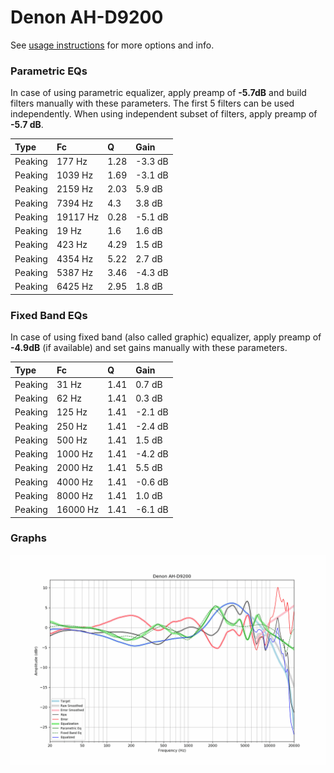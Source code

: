 # Denon AH-D9200
See [usage instructions](https://github.com/jaakkopasanen/AutoEq#usage) for more options and info.

### Parametric EQs
In case of using parametric equalizer, apply preamp of **-5.7dB** and build filters manually
with these parameters. The first 5 filters can be used independently.
When using independent subset of filters, apply preamp of **-5.7 dB**.

| Type    | Fc       |    Q | Gain    |
|:--------|:---------|:-----|:--------|
| Peaking | 177 Hz   | 1.28 | -3.3 dB |
| Peaking | 1039 Hz  | 1.69 | -3.1 dB |
| Peaking | 2159 Hz  | 2.03 | 5.9 dB  |
| Peaking | 7394 Hz  | 4.3  | 3.8 dB  |
| Peaking | 19117 Hz | 0.28 | -5.1 dB |
| Peaking | 19 Hz    | 1.6  | 1.6 dB  |
| Peaking | 423 Hz   | 4.29 | 1.5 dB  |
| Peaking | 4354 Hz  | 5.22 | 2.7 dB  |
| Peaking | 5387 Hz  | 3.46 | -4.3 dB |
| Peaking | 6425 Hz  | 2.95 | 1.8 dB  |

### Fixed Band EQs
In case of using fixed band (also called graphic) equalizer, apply preamp of **-4.9dB**
(if available) and set gains manually with these parameters.

| Type    | Fc       |    Q | Gain    |
|:--------|:---------|:-----|:--------|
| Peaking | 31 Hz    | 1.41 | 0.7 dB  |
| Peaking | 62 Hz    | 1.41 | 0.3 dB  |
| Peaking | 125 Hz   | 1.41 | -2.1 dB |
| Peaking | 250 Hz   | 1.41 | -2.4 dB |
| Peaking | 500 Hz   | 1.41 | 1.5 dB  |
| Peaking | 1000 Hz  | 1.41 | -4.2 dB |
| Peaking | 2000 Hz  | 1.41 | 5.5 dB  |
| Peaking | 4000 Hz  | 1.41 | -0.6 dB |
| Peaking | 8000 Hz  | 1.41 | 1.0 dB  |
| Peaking | 16000 Hz | 1.41 | -6.1 dB |

### Graphs
![](./Denon%20AH-D9200.png)